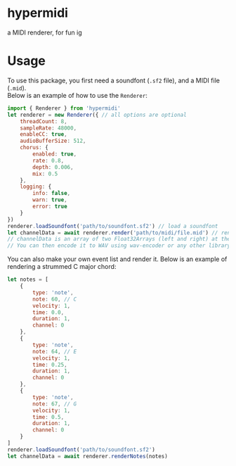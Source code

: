 # hypermidi
a MIDI renderer, for fun ig

# Usage
To use this package, you first need a soundfont (`.sf2` file), and a MIDI file (`.mid`).  
Below is an example of how to use the `Renderer`:
```js
import { Renderer } from 'hypermidi'
let renderer = new Renderer({ // all options are optional
    threadCount: 8,
    sampleRate: 48000,
    enableCC: true,
    audioBufferSize: 512,
    chorus: {
        enabled: true,
        rate: 0.8,
        depth: 0.006,
        mix: 0.5
    },
    logging: {
        info: false,
        warn: true,
        error: true
    }
})
renderer.loadSoundfont('path/to/soundfont.sf2') // load a soundfont
let channelData = await renderer.render('path/to/midi/file.mid') // render a MIDI file
// channelData is an array of two Float32Arrays (left and right) at the specified sample rate
// You can then encode it to WAV using wav-encoder or any other library
```
You can also make your own event list and render it.
Below is an example of rendering a strummed C major chord:
```js
let notes = [
    {
        type: 'note',
        note: 60, // C
        velocity: 1,
        time: 0.0,
        duration: 1,
        channel: 0
    },
    {
        type: 'note',
        note: 64, // E
        velocity: 1,
        time: 0.25,
        duration: 1,
        channel: 0
    },
    {
        type: 'note',
        note: 67, // G
        velocity: 1,
        time: 0.5,
        duration: 1,
        channel: 0
    }
]
renderer.loadSoundfont('path/to/soundfont.sf2')
let channelData = await renderer.renderNotes(notes)
```